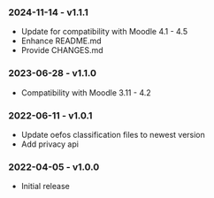 ### 2024-11-14 - v1.1.1
- Update for compatibility with Moodle 4.1 - 4.5
- Enhance README.md
- Provide CHANGES.md


### 2023-06-28 - v1.1.0
- Compatibility with Moodle 3.11 - 4.2

### 2022-06-11 - v1.0.1
- Update oefos classification files to newest version
- Add privacy api


### 2022-04-05 - v1.0.0
- Initial release
